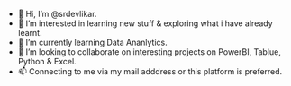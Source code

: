 - 👋 Hi, I’m @srdevlikar.
- 👀 I’m interested in learning new stuff & exploring what i have already learnt.
- 🌱 I’m currently learning Data Ananlytics.
- 💞️ I’m looking to collaborate on interesting projects on PowerBI, Tablue, Python & Excel.
- 📫 Connecting to me via my mail adddress or this platform is preferred.

<!---
srdevlikar/srdevlikar is a ✨ special ✨ repository because its `README.md` (this file) appears on your GitHub profile.
You can click the Preview link to take a look at your changes.
--->
